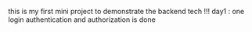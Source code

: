 this is my first mini project to demonstrate the backend tech !!!
day1 :  one login authentication and authorization is done 
